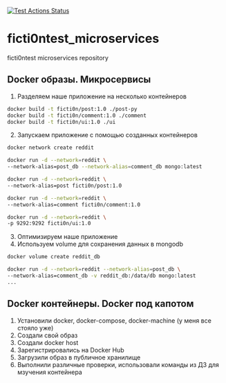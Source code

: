 [![Test Actions Status](https://github.com/Otus-DevOps-2023-01/ficti0ntest_microservices/workflows/Run%20tests%20for%20OTUS%20homework/badge.svg)](https://github.com/Otus-DevOps-2023-01/ficti0ntest_microservices/actions)
# ficti0ntest_microservices
ficti0ntest microservices repository

##  Docker образы. Микросервисы
1. Разделяем наше приложение на несколько контейнеров
```bash
docker build -t ficti0n/post:1.0 ./post-py
docker build -t ficti0n/comment:1.0 ./comment
docker build -t ficti0n/ui:1.0 ./ui
```
2. Запускаем приложение с помощью созданных контейнеров
```bash
docker network create reddit

docker run -d --network=reddit \
--network-alias=post_db --network-alias=comment_db mongo:latest

docker run -d --network=reddit \
--network-alias=post ficti0n/post:1.0

docker run -d --network=reddit \
--network-alias=comment ficti0n/comment:1.0

docker run -d --network=reddit \
-p 9292:9292 ficti0n/ui:1.0
```
3. Оптимизируем наше приложение
4. Используем volume для сохранения данных в mongodb
```bash
docker volume create reddit_db

docker run -d --network=reddit --network-alias=post_db \
--network-alias=comment_db -v reddit_db:/data/db mongo:latest
...

```

## Docker контейнеры. Docker под капотом
1. Установили docker, docker-compose, docker-machine (у меня все стояло уже)
2. Создали свой образ
3. Создали docker host
4. Зарегистрировались на Docker Hub
5. Загрузили образ в публичное хранилище
6. Выполнили различные проверки, использовали команды из ДЗ для мзучения контейнера
